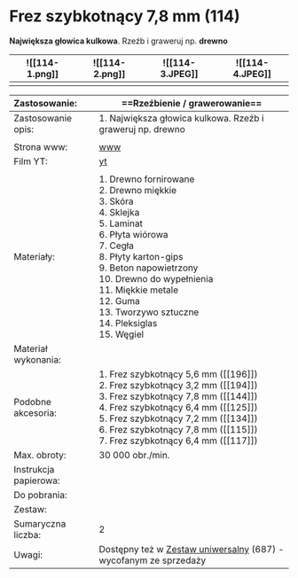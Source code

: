 # Frez szybkotnący 7,8 mm (114)

**Największa głowica kulkowa**. Rzeźb i graweruj np. **drewno**


| ![[114-1.png]] | ![[114-2.png]] | ![[114-3.JPEG]] | ![[114-4.JPEG]] |
| -------------- | -------------- | --------------- | --------------- |
|                |                |                 |                 |



| Zastosowanie:         | ==Rzeźbienie / grawerowanie==                                                                                                                                                                                                                                                                |
| :-------------------- | -------------------------------------------------------------------------------------------------------------------------------------------------------------------------------------------------------------------------------------------------------------------------------------------- |
| Zastosowanie opis:    | 1.  Największa głowica kulkowa. Rzeźb i graweruj np. drewno<br>                                                                                                                                                                                                                              |
|                       |                                                                                                                                                                                                                                                                                              |
| Strona www:           | [www](https://www.dremel.com/pl/pl/p/frez-szybkotnacy-78-mm-26150114ja)                                                                                                                                                                                                                      |
| Film YT:              | [yt](https://youtu.be/_IS-qDVx0PM)                                                                                                                                                                                                                                                           |
|                       |                                                                                                                                                                                                                                                                                              |
| Materiały:            | 1. Drewno fornirowane<br>2. Drewno miękkie<br>3. Skóra<br>4. Sklejka<br>5. Laminat<br>6. Płyta wiórowa<br>7. Cegła<br>8. Płyty karton-gips<br>9. Beton napowietrzony<br>10. Drewno do wypełnienia<br>11. Miękkie metale<br>12. Guma<br>13. Tworzywo sztuczne<br>14. Pleksiglas<br>15. Węgiel |
| Materiał wykonania:   |                                                                                                                                                                                                                                                                                              |
| Podobne akcesoria:    | 1. Frez szybkotnący 5,6 mm ([[196]])<br>2. Frez szybkotnący 3,2 mm ([[194]])<br>3. Frez szybkotnący 7,8 mm ([[144]])<br>4. Frez szybkotnący 6,4 mm ([[125]])<br>5. Frez szybkotnący 7,2 mm ([[134]])<br>6. Frez szybkotnący 7,8 mm ([[115]])<br>7. Frez szybkotnący 6,4 mm ([[117]])         |
| Max. obroty:          | 30 000 obr./min.                                                                                                                                                                                                                                                                             |
| Instrukcja papierowa: |                                                                                                                                                                                                                                                                                              |
| Do pobrania:          |                                                                                                                                                                                                                                                                                              |
| Zestaw:               |                                                                                                                                                                                                                                                                                              |
| Sumaryczna liczba:    | 2                                                                                                                                                                                                                                                                                            |
| Uwagi:                | Dostępny też w [Zestaw uniwersalny](https://www.dremel.com/pl/pl/p/frez-szybkotnacy-78-mm-26150114ja) (687) - wycofanym ze sprzedaży                                                                                                                                                         |
